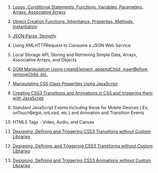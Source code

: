 1. [Loops, Conditional Statements, Functions, Variables, Parameters, Arrays, Associative Arrays](https://Covington-Shey.github.io/Loops-Conditional-Statements-Functions-Variables-Parameters-Arrays-Associative-Arrays.html)

2. [Object Creation Functions, Inheritance, Properties, Methods, Instantiation](https://Covington-Shey.github.io/Object-Creation-Functions-Inheritance-Properties-Methods-Instantiation.html)

3. [JSON Parse, Stringify](https://Covington-Shey.github.io/JSON-Parse-Stringify.html)

4. Using XMLHTTPRequest to Consume a JSON Web Service

5. Local Storage API, Storing and Retrieving Simple Data, Arrays, Associative Arrays, and Objects

6. [DOM Manipulation Using createElement, appendChild, insertBefore, removeChild, etc.](https://Covington-Shey.github.io/DOM-manipulation.html)

7. [Manipulating CSS Class Properties Using JavaScript](https://Covington-Shey.github.io/CSS-manipulation-with-javascript.html)

8. [Creating CSS3 Transitions and Animations in CSS and triggering them with JavaScript](https://Covington-Shey.github.io/CSS-Animation-Transform-Transition-Using-JavaScript.html)

9. Standard JavaScript Events Including those for Mobile Devices ( Ex. onTouchBegin, onLoad, etc.) and Animation and Transition Events

10. HTML5 Tags - Video, Audio, and Canvas

11. [Designing, Defining and Triggering CSS3 Transitions without Custom Libraries](https://Covington-Shey.github.io/CSS-Transitions.html)

12. [Designing, Defining, and Triggering CSS3 Transforms without Custom Libraries](https://Covington-Shey.github.io/CSS-Transforms.html)

13. [Designing, Defining and Triggering CSS3 Animations without Custom Libraries](https://Covington-Shey.github.io/CSS-Animations.html)
